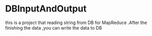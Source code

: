 # DBInputAndOutput
this is a project that reading string from DB for MapReduce .After the finishing the data ,you can write the data to DB
